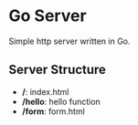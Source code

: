 # Go Server

Simple http server written in Go.

## Server Structure

- **/**: index.html
- **/hello**: hello function
- **/form**: form.html
